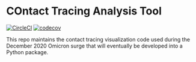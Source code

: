 # COntact Tracing Analysis Tool

[![CircleCI](https://circleci.com/gh/cornell-covid-modeling/cotat/tree/master.svg?style=shield&circle-token=97897740e926742355ec6f2809bb29815c07a1fb)](https://circleci.com/gh/cornell-covid-modeling/cotat/tree/master)
[![codecov](https://codecov.io/gh/cornell-covid-modeling/cotat/branch/master/graph/badge.svg?token=59BOEOE7TB)](https://codecov.io/gh/cornell-covid-modeling/cotat)

This repo maintains the contact tracing visualization code used during the
December 2020 Omicron surge that will eventually be developed into a
Python package.